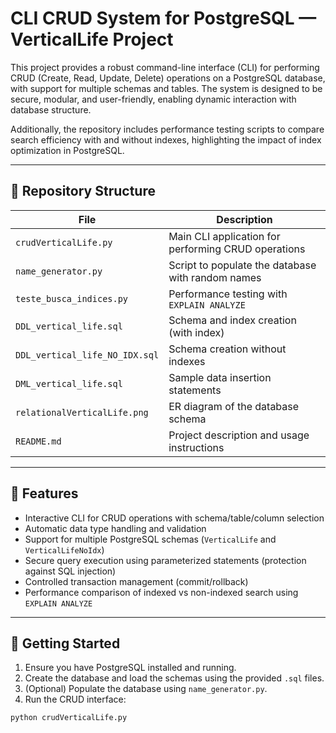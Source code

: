 # CLI CRUD System for PostgreSQL — VerticalLife Project

This project provides a robust command-line interface (CLI) for performing CRUD (Create, Read, Update, Delete) operations on a PostgreSQL database, with support for multiple schemas and tables. The system is designed to be secure, modular, and user-friendly, enabling dynamic interaction with database structure.

Additionally, the repository includes performance testing scripts to compare search efficiency with and without indexes, highlighting the impact of index optimization in PostgreSQL.

---

## 📁 Repository Structure

| File                          | Description                                                        |
|-------------------------------|--------------------------------------------------------------------|
| `crudVerticalLife.py`        | Main CLI application for performing CRUD operations                |
| `name_generator.py`          | Script to populate the database with random names                  |
| `teste_busca_indices.py`     | Performance testing with `EXPLAIN ANALYZE`                         |
| `DDL_vertical_life.sql`      | Schema and index creation (with index)                             |
| `DDL_vertical_life_NO_IDX.sql` | Schema creation without indexes                                    |
| `DML_vertical_life.sql`      | Sample data insertion statements                                   |
| `relationalVerticalLife.png` | ER diagram of the database schema                                  |
| `README.md`                  | Project description and usage instructions                         |

---

## 🔧 Features

- Interactive CLI for CRUD operations with schema/table/column selection  
- Automatic data type handling and validation  
- Support for multiple PostgreSQL schemas (`VerticalLife` and `VerticalLifeNoIdx`)  
- Secure query execution using parameterized statements (protection against SQL injection)  
- Controlled transaction management (commit/rollback)  
- Performance comparison of indexed vs non-indexed search using `EXPLAIN ANALYZE`

---

## 🚀 Getting Started

1. Ensure you have PostgreSQL installed and running.
2. Create the database and load the schemas using the provided `.sql` files.
3. (Optional) Populate the database using `name_generator.py`.
4. Run the CRUD interface:

```bash
python crudVerticalLife.py
